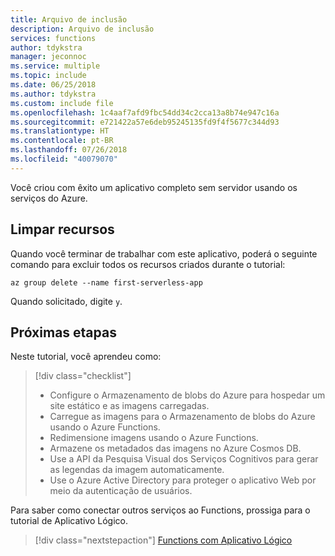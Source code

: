 ```yaml
---
title: Arquivo de inclusão
description: Arquivo de inclusão
services: functions
author: tdykstra
manager: jeconnoc
ms.service: multiple
ms.topic: include
ms.date: 06/25/2018
ms.author: tdykstra
ms.custom: include file
ms.openlocfilehash: 1c4aaf7afd9fbc54dd34c2cca13a8b74e947c16a
ms.sourcegitcommit: e721422a57e6deb95245135fd9f4f5677c344d93
ms.translationtype: HT
ms.contentlocale: pt-BR
ms.lasthandoff: 07/26/2018
ms.locfileid: "40079070"
---
```

Você criou com êxito um aplicativo completo sem servidor usando os serviços do Azure.

## <a name="clean-up-resources"></a>Limpar recursos

Quando você terminar de trabalhar com este aplicativo, poderá o seguinte comando para excluir todos os recursos criados durante o tutorial:

```azurecli
az group delete --name first-serverless-app
```

Quando solicitado, digite `y`.  

## <a name="next-steps"></a>Próximas etapas

Neste tutorial, você aprendeu como:
> [!div class="checklist"]
> * Configure o Armazenamento de blobs do Azure para hospedar um site estático e as imagens carregadas.
> * Carregue as imagens para o Armazenamento de blobs do Azure usando o Azure Functions.
> * Redimensione imagens usando o Azure Functions.
> * Armazene os metadados das imagens no Azure Cosmos DB.
> * Use a API da Pesquisa Visual dos Serviços Cognitivos para gerar as legendas da imagem automaticamente.
> * Use o Azure Active Directory para proteger o aplicativo Web por meio da autenticação de usuários.

Para saber como conectar outros serviços ao Functions, prossiga para o tutorial de Aplicativo Lógico. 

> [!div class="nextstepaction"]
> [Functions com Aplicativo Lógico](https://docs.microsoft.com/azure/azure-functions/functions-twitter-email)